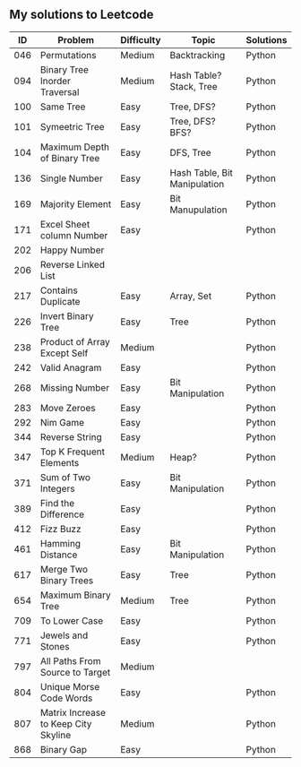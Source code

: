 ## My solutions to Leetcode


ID  | Problem                      | Difficulty | Topic                        | Solutions
----|------------------------------|------------|------------------------------|-----------
046 | Permutations                 | Medium     | Backtracking                 | Python
094 | Binary Tree Inorder Traversal| Medium     | Hash Table? Stack, Tree      | Python
100 | Same Tree                    | Easy       | Tree, DFS?                   | Python
101 | Symeetric Tree               | Easy       | Tree, DFS? BFS?              | Python
104 | Maximum Depth of Binary Tree | Easy       | DFS, Tree                    | Python
136 | Single Number                | Easy       | Hash Table, Bit Manipulation | Python
169 | Majority Element             | Easy       | Bit Manupulation             | Python
171 | Excel Sheet column Number    | Easy       |                              | Python
202 | Happy Number
206 | Reverse Linked List
217 | Contains Duplicate           | Easy       | Array, Set                   | Python
226 | Invert Binary Tree           | Easy       | Tree                         | Python
238 | Product of Array Except Self | Medium     |                              | Python
242 | Valid Anagram                | Easy       |                              | Python
268 | Missing Number			   | Easy       | Bit Manipulation 			   | Python
283 | Move Zeroes					| Easy		| 								| Python
292 | Nim Game						| Easy		| 								| Python
344 | Reverse String				| Easy		| 								| Python
347 | Top K Frequent Elements		| Medium	| Heap?							| Python
371 | Sum of Two Integers			| Easy		| Bit Manipulation				| Python
389 | Find the Difference			| Easy		| 								| Python
412 | Fizz Buzz						| Easy		| 								| Python
461 | Hamming Distance				| Easy		| Bit Manipulation				| Python
617 | Merge Two Binary Trees		| Easy		| Tree 							| Python
654 | Maximum Binary Tree 			| Medium	| Tree  						| Python
709 | To Lower Case 				| Easy		| 								| Python
771 | Jewels and Stones				| Easy		| 								| Python
797 | All Paths From Source to Target| Medium	|
804 | Unique Morse Code Words		| Easy		|								| Python
807 | Matrix Increase to Keep City Skyline| Medium | 							| Python
868 | Binary Gap					| Easy		|								| Python



